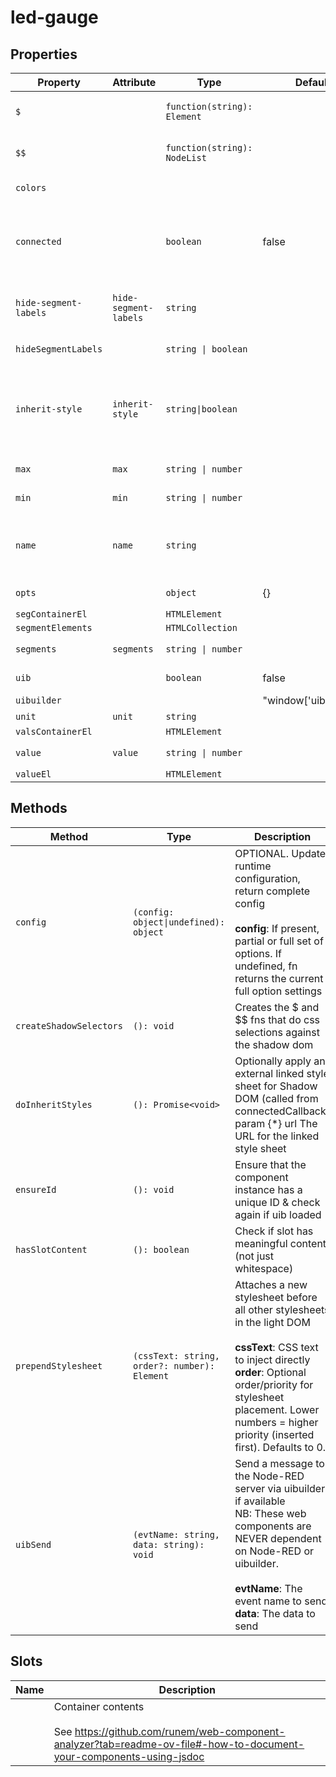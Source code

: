 # led-gauge

## Properties

| Property              | Attribute             | Type                         | Default               | Description                                      |
|-----------------------|-----------------------|------------------------------|-----------------------|--------------------------------------------------|
| `$`                   |                       | `function(string): Element`  |                       | Mini jQuery-like shadow dom selector (see constructor) |
| `$$`                  |                       | `function(string): NodeList` |                       | Mini jQuery-like shadow dom multi-selector (see constructor) |
| `colors`              |                       |                              |                       | Set the value of the gauge                       |
| `connected`           |                       | `boolean`                    | false                 | True when instance finishes connecting.<br />Allows initial calls of attributeChangedCallback to be<br />ignored if needed. |
| `hide-segment-labels` | `hide-segment-labels` | `string`                     |                       | PROPS FROM BASE: (see TiBaseComponent)<br />OTHER STANDARD PROPS: |
| `hideSegmentLabels`   |                       | `string \| boolean`          |                       | Set whether to hide the segment labels           |
| `inherit-style`       | `inherit-style`       | `string\|boolean`            |                       | Optional. Load external styles into component (only useful if using template). If present but empty, will default to './index.css'. Optionally give a URL to load. |
| `max`                 | `max`                 | `string \| number`           |                       | Set the maximum value of the gauge               |
| `min`                 | `min`                 | `string \| number`           |                       | Set the minimum value of the gauge               |
| `name`                | `name`                | `string`                     |                       | Optional. HTML name attribute. Included in output _meta prop.<br /><br />Other watched attributes: |
| `opts`                |                       | `object`                     | {}                    | Runtime configuration settings                   |
| `segContainerEl`      |                       | `HTMLElement`                |                       |                                                  |
| `segmentElements`     |                       | `HTMLCollection`             |                       |                                                  |
| `segments`            | `segments`            | `string \| number`           |                       | Set the number of segments                       |
| `uib`                 |                       | `boolean`                    | false                 | Is UIBUILDER for Node-RED loaded?                |
| `uibuilder`           |                       |                              | "window['uibuilder']" |                                                  |
| `unit`                | `unit`                | `string`                     |                       | Set the unit of the gauge                        |
| `valsContainerEl`     |                       | `HTMLElement`                |                       |                                                  |
| `value`               | `value`               | `string \| number`           |                       | Set the value of the gauge                       |
| `valueEl`             |                       | `HTMLElement`                |                       |                                                  |

## Methods

| Method                  | Type                                         | Description                                      |
|-------------------------|----------------------------------------------|--------------------------------------------------|
| `config`                | `(config: object\|undefined): object`        | OPTIONAL. Update runtime configuration, return complete config<br /><br />**config**: If present, partial or full set of options. If undefined, fn returns the current full option settings |
| `createShadowSelectors` | `(): void`                                   | Creates the $ and $$ fns that do css selections against the shadow dom |
| `doInheritStyles`       | `(): Promise<void>`                          | Optionally apply an external linked style sheet for Shadow DOM (called from connectedCallback)<br />param {*} url The URL for the linked style sheet |
| `ensureId`              | `(): void`                                   | Ensure that the component instance has a unique ID & check again if uib loaded |
| `hasSlotContent`        | `(): boolean`                                | Check if slot has meaningful content (not just whitespace) |
| `prependStylesheet`     | `(cssText: string, order?: number): Element` | Attaches a new stylesheet before all other stylesheets in the light DOM<br /><br />**cssText**: CSS text to inject directly<br />**order**: Optional order/priority for stylesheet placement. Lower numbers = higher priority (inserted first). Defaults to 0. |
| `uibSend`               | `(evtName: string, data: string): void`      | Send a message to the Node-RED server via uibuilder if available<br />NB: These web components are NEVER dependent on Node-RED or uibuilder.<br /><br />**evtName**: The event name to send<br />**data**: The data to send |

## Slots

| Name | Description                                      |
|------|--------------------------------------------------|
|      | Container contents<br /><br />See https://github.com/runem/web-component-analyzer?tab=readme-ov-file#-how-to-document-your-components-using-jsdoc |
